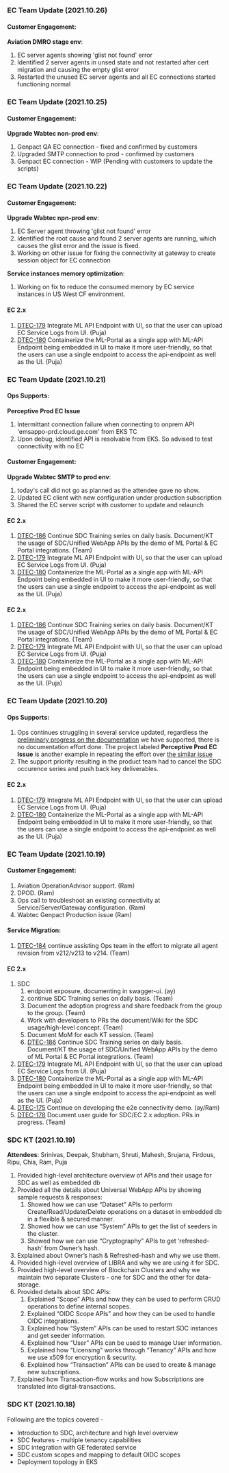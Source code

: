 ### EC Team Update (2021.10.26)
#### Customer Engagement:
**Aviation DMRO stage env**:
1. EC server agents showing 'glist not found' error
2. Identified 2 server agents in unsed state and not restarted after cert migration and causing the empty glist error
3. Restarted the unused EC server agents and all EC connections started functioning normal

### EC Team Update (2021.10.25)
#### Customer Engagement:
**Upgrade Wabtec non-prod env**:
1. Genpact QA EC connection - fixed and confirmed by customers
2. Upgraded SMTP connection to prod - confirmed by customers
3. Genpact EC connection - WIP (Pending with customers to update the scripts)

### EC Team Update (2021.10.22)
#### Customer Engagement:
**Upgrade Wabtec npn-prod env**:
1. EC Server agent throwing 'glist not found' error
2. Identified the root cause and found 2 server agents are running, which causes the glist error and the issue is fixed.
3. Working on other issue for fixing the connectivity at gateway to create session object for EC connection

**Service instances memory optimization**:
1. Working on fix to reduce the consumed memory by EC service instances in US West CF environment.

#### EC 2.x
1. [DTEC-179](https://ge-dw.aha.io/features/DTEC-179) Integrate ML API Endpoint with UI, so that the user can upload EC Service Logs from UI. (Puja)
2. [DTEC-180](https://ge-dw.aha.io/features/DTEC-180) Containerize the ML-Portal as a single app with ML-API Endpoint being embedded in UI to make it more user-friendly, so that the users can use a single endpoint to access the api-endpoint as well as the UI. (Puja)

### EC Team Update (2021.10.21)
#### Ops Supports:
**Perceptive Prod EC Issue** 
1. Intermittant connection failure when connecting to onprem API 'emsappo-prd.cloud.ge.com' from EKS TC
2. Upon debug, identified API is resolvable from EKS. So advised to test connectivity with no EC

#### Customer Engagement:
**Upgrade Wabtec SMTP to prod env**:
1. today's call did not go as planned as the attendee gave no show.
2. Updated EC client with new configuration under production subscription
3. Shared the EC server script with customer to update and relaunch

#### EC 2.x
1. [DTEC-186](https://ge-dw.aha.io/features/DTEC-186) Continue SDC Training series on daily basis. Document/KT the usage of SDC/Unified WebApp APIs by the demo of ML Portal & EC Portal integrations. (Team)
2. [DTEC-179](https://ge-dw.aha.io/features/DTEC-179) Integrate ML API Endpoint with UI, so that the user can upload EC Service Logs from UI. (Puja)
3. [DTEC-180](https://ge-dw.aha.io/features/DTEC-180) Containerize the ML-Portal as a single app with ML-API Endpoint being embedded in UI to make it more user-friendly, so that the users can use a single endpoint to access the api-endpoint as well as the UI. (Puja)

#### EC 2.x
1. [DTEC-186](https://ge-dw.aha.io/features/DTEC-186) Continue SDC Training series on daily basis. Document/KT the usage of SDC/Unified WebApp APIs by the demo of ML Portal & EC Portal integrations. (Team)
2. [DTEC-179](https://ge-dw.aha.io/features/DTEC-179) Integrate ML API Endpoint with UI, so that the user can upload EC Service Logs from UI. (Puja)
3. [DTEC-180](https://ge-dw.aha.io/features/DTEC-180) Containerize the ML-Portal as a single app with ML-API Endpoint being embedded in UI to make it more user-friendly, so that the users can use a single endpoint to access the api-endpoint as well as the UI. (Puja)

### EC Team Update (2021.10.20)
#### Ops Supports:
1. Ops continues struggling in several service updated, regardless the [preliminary progress on the documentation](https://github.build.ge.com/digital-connect-devops/ec-ccl-214-migration) we have supported, there is no documentation effort done. The project labeled **Perceptive Prod EC Issue** is another example in repeating the effort over [the similar issue](https://spo-mydrive.ge.com/:o:/g/personal/212359746_ge_com/ElLLpJEbi2xLlVPDDxLUke4BhQw5Sd5XcBwlUTt4e4q1tg?e=WydGBg)
2. The support priority resulting in the product team had to cancel the SDC occurence series and push back key deliverables.

#### EC 2.x
1. [DTEC-179](https://ge-dw.aha.io/features/DTEC-179) Integrate ML API Endpoint with UI, so that the user can upload EC Service Logs from UI. (Puja)
2. [DTEC-180](https://ge-dw.aha.io/features/DTEC-180) Containerize the ML-Portal as a single app with ML-API Endpoint being embedded in UI to make it more user-friendly, so that the users can use a single endpoint to access the api-endpoint as well as the UI. (Puja)


### EC Team Update (2021.10.19)

#### Customer Engagement:
    
1. Aviation OperationAdvisor support. (Ram)
2. DPOD. (Ram)
3. Ops call to troubleshoot an existing connectivity at Service/Server/Gateway configuration. (Ram)
4. Wabtec Genpact Production issue (Ram)

#### Service Migration:
1.  [DTEC-184](https://ge-dw.aha.io/features/DTEC-184) continue assisting Ops team in the effort to migrate all agent revision from v212/v213 to v214. (Team)

#### EC 2.x
1. SDC
   1. endpoint exposure, documenting in swagger-ui. (ay)
   2. continue SDC Training series on daily basis. (Team)
   3. Document the adoption progress and share feedback from the group to the group. (Team)
   4. Work with developers to PRs the document/Wiki for the SDC usage/high-level concept. (Team)
   5. Document MoM for each KT session. (Team)
   6. [DTEC-186](https://ge-dw.aha.io/features/DTEC-186) Continue SDC Training series on daily basis. Document/KT the usage of SDC/Unified WebApp APIs by the demo of ML Portal & EC Portal integrations. (Team)
2. [DTEC-179](https://ge-dw.aha.io/features/DTEC-179) Integrate ML API Endpoint with UI, so that the user can upload EC Service Logs from UI. (Puja)
3. [DTEC-180](https://ge-dw.aha.io/features/DTEC-180) Containerize the ML-Portal as a single app with ML-API Endpoint being embedded in UI to make it more user-friendly, so that the users can use a single endpoint to access the api-endpoint as well as the UI. (Puja)
4. [DTEC-175](https://ge-dw.aha.io/features/DTEC-175) Continue on developing the e2e connectivity demo. (ay/Ram)
5. [DTEC-178](https://ge-dw.aha.io/features/DTEC-178) Document user guide for SDC/EC 2.x adoption. PRs in progress. (Team)

### SDC KT (2021.10.19)
**Attendees**: Srinivas, Deepak, Shubham, Shruti, Mahesh, Srujana, Firdous, Ripu, Chia, Ram, Puja
1. Provided high-level architecture overview of APIs and their usage for SDC as well as embedded db
2. Provided all the details about Universal WebApp APIs by showing sample requests & responses:
    1. Showed how we can use “Dataset” APIs to perform Create/Read/Update/Delete operations on a dataset in embedded db in a flexible & secured manner.
    2. Showed how we can use “System” APIs to get the list of seeders in the cluster.
    3. Showed how we can use “Cryptography” APIs to get ‘refreshed-hash’ from Owner’s hash.  
3. Explained about Owner’s hash & Refreshed-hash and why we use them.
4. Provided high-level overview of LIBRA and why we are using it for SDC.
5. Provided high-level overview of Blockchain Clusters and why we maintain two separate Clusters - one for SDC and the other for data-storage.
6. Provided details about SDC APIs:
    1. Explained “Scope” APIs and how they can be used to perform CRUD operations to define internal scopes.
    2. Explained “OIDC Scope APIs” and how they can be used to handle OIDC integrations.
    3. Explained how “System” APIs can be used to restart SDC instances and get seeder information.
    4. Explained how “User” APIs can be used to manage User information.
    5. Explained how “Licensing” works through “Tenancy” APIs and how we use x509 for encryption & security.
    6. Explained how “Transaction” APIs can be used to create & manage new subscriptions.
7. Explained how Transaction-flow works and how Subscriptions are translated into digital-transactions.

### SDC KT (2021.10.18)
Following are the topics covered -
- Introduction to SDC, architecture and high level overview
- SDC features - multiple tenancy capabilities
- SDC integration with GE federated service
- SDC custom scopes and mapping to default OIDC scopes
- Deployment topology in EKS
